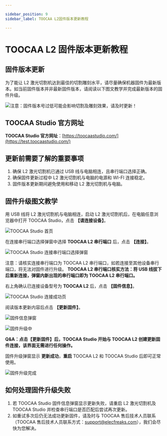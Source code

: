 ```yaml
---

sidebar_position: 9
sidebar_label: TOOCAA L2固件版本更新教程

---
```

# TOOCAA L2 固件版本更新教程

## 固件版本更新
为了能让 L2 激光切割机达到最佳的切割雕刻水平，请尽量确保机器固件为最新版本。如当前固件版本并非最新固件版本，请阅读以下图文教学并完成最新版本的固件升级。

![](http://wiki-toocaa.oss-cn-hongkong.aliyuncs.com/tips.png)注意：固件版本号过低可能会影响切割及雕刻效果，请及时更新！

## TOOCAA Studio 官方网址
**TOOCAA Studio 官方网址**：[https://toocaastudio.com/](https://test.toocaastudio.com/)

## 更新前需要了解的重要事项
1. 确保 L2 激光切割机已通过 USB 线与电脑相连，且串行端口选择正确。
2. 确保固件更新过程中 L2 激光切割机与电脑的电源和 WI-FI 连接稳定。
3. 固件版本更新期间避免使用和移动 L2 激光切割机与电脑。

## 固件升级图文教学
用 USB 线将 L2 激光切割机与电脑相连，启动 L2 激光切割机后，在电脑任意浏览器中打开 TOOCAA Studio，点击 **【请连接设备】**。

![TOOCAA Studio 首页](http://wiki-toocaa.oss-cn-hongkong.aliyuncs.com/%E5%9B%BA%E4%BB%B6%E5%8D%87%E7%BA%A7/image%20(1).png)

在连接串行端口选择弹窗中选择 **TOOCAA L2 串行端口** 后，点击 **【连接】**。

![TOOCAA Studio 连接串行端口选择弹窗](http://wiki-toocaa.oss-cn-hongkong.aliyuncs.com/%E5%9B%BA%E4%BB%B6%E5%8D%87%E7%BA%A7/image%20(2).png)

注意：请核实连接串行端口为 TOOCAA L2 串行端口，如若连接至其他设备串行端口，将无法对固件进行升级。
**TOOCAA L2 串行端口核实方法：将 USB 线拔下后重新连接，弹窗内新出现的串行端口即为 TOOCAA L2 串行端口。**

右上角确认已连接设备型号为 **TOOCAA L2** 后，点击 **【固件信息】**。

![TOOCAA Studio 连接成功页](http://wiki-toocaa.oss-cn-hongkong.aliyuncs.com/%E5%9B%BA%E4%BB%B6%E5%8D%87%E7%BA%A7/image%20(3).png)

阅读版本更新内容后点击 **【更新固件】**。

![固件信息弹窗](http://wiki-toocaa.oss-cn-hongkong.aliyuncs.com/%E5%9B%BA%E4%BB%B6%E5%8D%87%E7%BA%A7/image%20(4).png)

![固件升级中](http://wiki-toocaa.oss-cn-hongkong.aliyuncs.com/%E5%9B%BA%E4%BB%B6%E5%8D%87%E7%BA%A7/image%20(5).png)

**Q&A：点击【更新固件】后，TOOCAA Studio 开始与 TOOCAA L2 创建更新固件连接，该界面无需进行任何操作。**

固件升级弹窗显示 **更新成功**，**重启** TOOCAA L2 和 TOOCAA Studio 后即可正常使用。

![固件升级完成](http://wiki-toocaa.oss-cn-hongkong.aliyuncs.com/%E5%9B%BA%E4%BB%B6%E5%8D%87%E7%BA%A7/image%20(6).png)

## 如何处理固件升级失败
1. 若 TOOCAA Studio 固件信息弹窗显示更新失败，请重启 L2 激光切割机及 TOOCAA Studio 并检查串行端口是否匹配后尝试再次更新。
2. 如重试多次后仍无法成功更新固件，请及时与 TOOCAA 售后技术人员联系（TOOCAA 售后技术人员联系方式：support@elecfreaks.com），我们会尽快为您解决。
